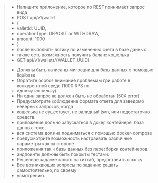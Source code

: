 > * Напишите приложение, которое по REST принимает запрос вида
> * POST api/v1/wallet
> * {
> * valletId: UUID,
> * operationType: DEPOSIT or WITHDRAW,
> * amount: 1000
> * }
> * после выполнять логику по изменению счета в базе данных
> * также есть возможность получить баланс кошелька
> * GET api/v1/wallets/{WALLET_UUID}
> >
> >
>  * Должны быть написаны миграции для базы данных с помощью liquibase
> * Обратите особое внимание проблемам при работе в конкурентной среде (1000 RPS по
> * одному кошельку).
> * Ни один запрос не должен быть не обработан (50Х error)
> * Предусмотрите соблюдение формата ответа для заведомо неверных запросов, когда
> * кошелька не существует, не валидный json, или недостаточно средств.
> * приложение должно запускаться в докер контейнере, база данных тоже,
> * вся система должна подниматься с помощью docker-compose
> * предусмотрите возможность настраивать различные параметры как на стороне
> * приложения так и базы данных без пересборки контейнеров.
> * эндпоинты должны быть покрыты тестами.
> * Решенное задание залить на гитхаб, предоставить ссылку
> * Все возникающие вопросы по заданию решать самостоятельно, по своему
> * усмотрению.
